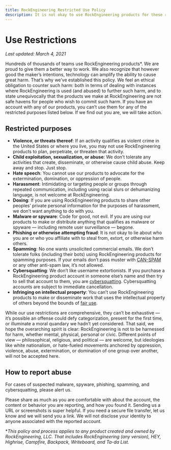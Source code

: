 ```yaml
---
title: RockEngineering Restricted Use Policy
description: It is not okay to use RockEngineering products for these restricted purposes.
---
```


# Use Restrictions

_Last updated: March 4, 2021_

Hundreds of thousands of teams use RockEngineering products\*. We are proud to give them a better way to work. We also recognize that however good the maker’s intentions, technology can amplify the ability to cause great harm. That’s why we’ve established this policy. We feel an ethical obligation to counter such harm: both in terms of dealing with instances where RockEngineering is used (and abused) to further such harm, and to state unequivocally that the products we make at RockEngineering are not safe havens for people who wish to commit such harm. If you have an account with any of our products, you can’t use them for any of the restricted purposes listed below. If we find out you are, we will take action.

## Restricted purposes

-   **Violence, or threats thereof**: If an activity qualifies as violent crime in the United States or where you live, you may not use RockEngineering products to plan, perpetrate, or threaten that activity.
-   **Child exploitation, sexualization, or abuse**: We don’t tolerate any activities that create, disseminate, or otherwise cause child abuse. Keep away and stop. Just stop.
-   **Hate speech**: You cannot use our products to advocate for the extermination, domination, or oppression of people.
-   **Harassment**: Intimidating or targeting people or groups through repeated communication, including using racial slurs or dehumanizing language, is not welcome at RockEngineering.
-   **Doxing**: If you are using RockEngineering products to share other peoples’ private personal information for the purposes of harassment, we don’t want anything to do with you.
-   **Malware or spyware**: Code for good, not evil. If you are using our products to make or distribute anything that qualifies as malware or spyware — including remote user surveillance — begone.
-   **Phishing or otherwise attempting fraud**: It is not okay to lie about who you are or who you affiliate with to steal from, extort, or otherwise harm others.
-   **Spamming**: No one wants unsolicited commercial emails. We don’t tolerate folks (including their bots) using RockEngineering products for spamming purposes. If your emails don’t pass muster with [CAN-SPAM](https://www.ftc.gov/tips-advice/business-center/guidance/can-spam-act-compliance-guide-business) or any other anti-spam law, it’s not allowed.
-   **Cybersquatting**: We don’t like username extortionists. If you purchase a RockEngineering product account in someone else’s name and then try to sell that account to them, you are [cybersquatting](https://www.law.cornell.edu/uscode/text/15/1125). Cybersquatting accounts are subject to immediate cancellation.
-   **Infringing on intellectual property**: You can’t use RockEngineering products to make or disseminate work that uses the intellectual property of others beyond the bounds of [fair use](https://www.copyright.gov/fair-use/more-info.html).

While our use restrictions are comprehensive, they can’t be exhaustive — it’s possible an offense could defy categorization, present for the first time, or illuminate a moral quandary we hadn’t yet considered. That said, we hope the overarching spirit is clear: RockEngineering is not to be harnessed for harm, whether mental, physical, personal or civic. Different points of view — philosophical, religious, and political — are welcome, but ideologies like white nationalism, or hate-fueled movements anchored by oppression, violence, abuse, extermination, or domination of one group over another, will not be accepted here.

## How to report abuse

For cases of suspected malware, spyware, phishing, spamming, and cybersquatting, please alert us.

Please share as much as you are comfortable with about the account, the content or behavior you are reporting, and how you found it. Sending us a URL or screenshots is super helpful. If you need a secure file transfer, let us know and we will send you a link. We will not disclose your identity to anyone associated with the reported account.

\*_This policy and process applies to any product created and owned by RockEngineering, LLC. That includes RockEngineering (any version), HEY, Highrise, Campfire, Backpack, Writeboard, and Ta-da List._
